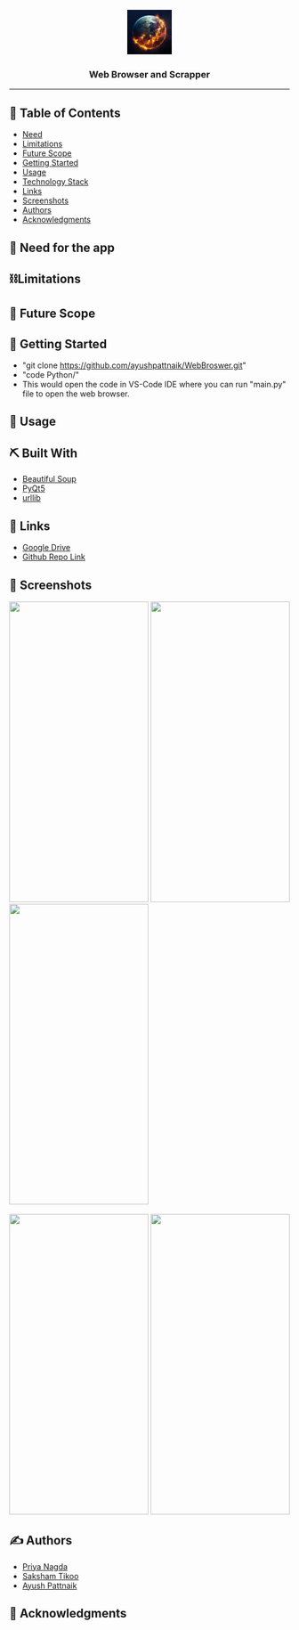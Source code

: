<p align="center">
  <a href="" rel="noopener">
 <img width="80" alt="readme" src="logo.jpg">
</a>
</p>

<h3 align="center"> Web Browser and Scrapper 
    <br> 
</h3>

---

## 📝 Table of Contents

- [Need](#problem_statement)
- [Limitations](#limitations)
- [Future Scope](#future_scope)
- [Getting Started](#getting_started)
- [Usage](#usage)
- [Technology Stack](#tech_stack)
- [Links](#links)
- [Screenshots](#screenshots)
- [Authors](#authors)
- [Acknowledgments](#acknowledgments)

## 🧐 Need for the app <a name = "problem_statement"></a>



## ⛓️Limitations <a name = "limitations"></a>



## 🚀 Future Scope <a name = "future_scope"></a>



## 🏁 Getting Started <a name = "getting_started"></a>

- "git clone https://github.com/ayushpattnaik/WebBroswer.git"
- "code Python/" 
- This would open the code in VS-Code IDE where you can run "main.py" file to open the web browser. 

## 🎈 Usage <a name="usage"></a>



## ⛏️ Built With <a name = "tech_stack"></a>

- [Beautiful Soup](https://pypi.org/project/beautifulsoup4/) 
- [PyQt5](https://pypi.org/project/PyQt5/) 
- [urllib](https://docs.python.org/3/library/urllib.html) 

## 🔗 Links <a name = "links"></a>

- [Google Drive](https://drive.google.com/drive/folders/1Lqcg8Rbyl3UKUTf0ejsHWkXMpYA5EP3Y?usp=sharing)
- [Github Repo Link](https://github.com/aayush-razdan/Quarantine-Lovers)

## 🤳 Screenshots <a name = "screenshots"></a>

<span>
<img  src="https://user-images.githubusercontent.com/53592579/89143373-fb23da00-d567-11ea-8ee1-8e90d462afbf.png" width="250" height="540" >
<img  src="https://user-images.githubusercontent.com/53592579/89143132-20641880-d567-11ea-848a-da1344653147.png" width="250" height="540">
<img src="https://user-images.githubusercontent.com/60364028/87046727-26d8cc00-c217-11ea-9dcd-508cb0e68dd8.jpeg" width="250" height="540">
  <p></p>
<img src="https://user-images.githubusercontent.com/53592579/89143578-b2b8ec00-d568-11ea-83a2-2f9ce3ef945d.png" width="250" height="540">
<img src="https://user-images.githubusercontent.com/53592579/89143671-062b3a00-d569-11ea-9a29-66347e0b90d7.png" width="250" height="540">

</span>


## ✍️ Authors <a name = "authors"></a>

- [Priya Nagda](https://github.com/pri1311)
- [Saksham Tikoo](https://github.com/tikoosaksham)
- [Ayush Pattnaik](https://github.com/ayushpattnaik)

## 🎉 Acknowledgments <a name = "acknowledgments"></a>
